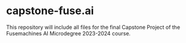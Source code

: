 # capstone-fuse.ai
This repository will include all files for the final Capstone Project of the Fusemachines AI Microdegree 2023-2024 course.
